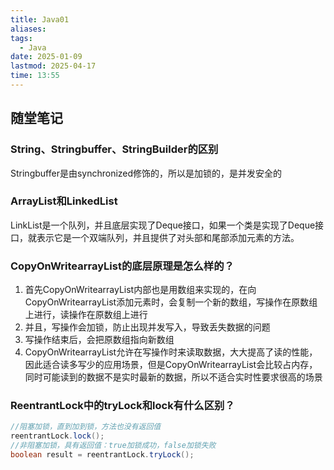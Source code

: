 ```yaml
---
title: Java01
aliases: 
tags:
  - Java
date: 2025-01-09
lastmod: 2025-04-17
time: 13:55
---
```

## 随堂笔记
### String、Stringbuffer、StringBuilder的区别
Stringbuffer是由synchronized修饰的，所以是加锁的，是并发安全的
### ArrayList和LinkedList
LinkList是一个队列，并且底层实现了Deque接口，如果一个类是实现了Deque接口，就表示它是一个双端队列，并且提供了对头部和尾部添加元素的方法。
### CopyOnWritearrayList的底层原理是怎么样的？
1. 首先CopyOnWritearrayList内部也是用数组来实现的，在向CopyOnWritearrayList添加元素时，会复制一个新的数组，写操作在原数组上进行，读操作在原数组上进行
2. 并且，写操作会加锁，防止出现并发写入，导致丢失数据的问题
3. 写操作结束后，会把原数组指向新数组
4. CopyOnWritearrayList允许在写操作时来读取数据，大大提高了读的性能，因此适合读多写少的应用场景，但是CopyOnWritearrayList会比较占内存，同时可能读到的数据不是实时最新的数据，所以不适合实时性要求很高的场景
### ReentrantLock中的tryLock和lock有什么区别？
```java
//阻塞加锁，直到加到锁，方法也没有返回值
reentrantLock.lock(); 
//非阻塞加锁，具有返回值：true加锁成功，false加锁失败
boolean result = reentrantLock.tryLock(); 
```
### 